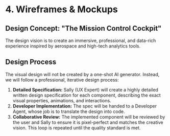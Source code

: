 # **4. Wireframes & Mockups**

## **Design Concept: "The Mission Control Cockpit"**

The design vision is to create an immersive, professional, and data-rich experience inspired by aerospace and high-tech analytics tools.

## **Design Process**

The visual design will not be created by a one-shot AI generator. Instead, we will follow a professional, iterative design process:

1.  **Detailed Specification:** Sally (UX Expert) will create a highly detailed written design specification for each component, describing the exact visual properties, animations, and interactions.
2.  **Developer Implementation:** The spec will be handed to a Developer Agent, whose job is to translate the design into code.
3.  **Collaborative Review:** The implemented component will be reviewed by the user and Sally to ensure it is pixel-perfect and matches the creative vision. This loop is repeated until the quality standard is met.
